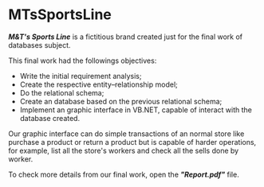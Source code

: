 # MTsSportsLine

*__M&T's Sports Line__* is a fictitious brand created just for the final work of databases subject.

This final work had the followings objectives:

- Write the initial requirement analysis;
- Create the respective entity–relationship model;
- Do the relational schema;
- Create an database based on the previous relational schema;
- Implement an graphic interface in VB.NET, capable of interact with the database created. 

Our graphic interface can do simple transactions of an normal store like purchase a product or return a product but is capable of harder operations, for example, list all
the store's workers and check all the sells done by worker.

To check more details from our final work, open the *__"Report.pdf"__* file.
